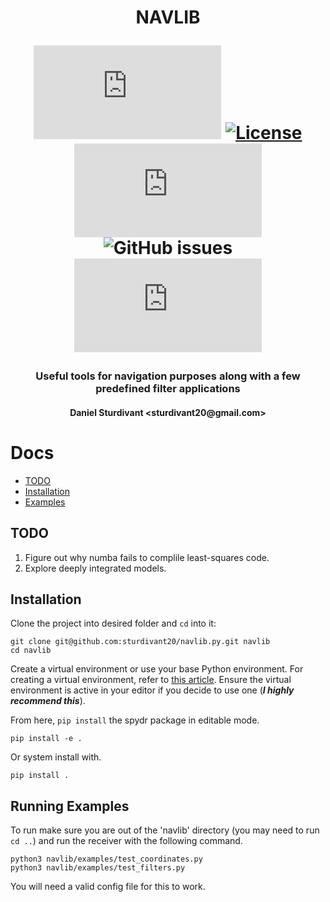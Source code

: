 <h1 align="center">
  NAVLIB
  
  <div align="center">
  
  ![GitHub Repo stars](https://img.shields.io/github/stars/sturdivant20/navlib.py)
  [![License](https://img.shields.io/badge/license-MIT-blue.svg)](/LICENSE)
  ![GitHub pull requests](https://img.shields.io/github/issues-pr/sturdivant20/navlib.py)
  ![GitHub issues](https://img.shields.io/github/issues/sturdivant20/spydr)
  ![GitHub contributors](https://img.shields.io/github/contributors/sturdivant20/navlib.py)
    
  </div>
  
</h1>

<h3 align="center">Useful tools for navigation purposes along with a few predefined filter applications</h3>
<h4 align="center">Daniel Sturdivant &ltsturdivant20@gmail.com&gt</h4>

# Docs

- [TODO](#todo)
- [Installation](#installation)
- [Examples](#running-examples)

## TODO
1. Figure out why numba fails to complile least-squares code.
2. Explore deeply integrated models.

## Installation
Clone the project into desired folder and `cd` into it:
```shell
git clone git@github.com:sturdivant20/navlib.py.git navlib
cd navlib
```

Create a virtual environment or use your base Python environment. For creating a virtual 
environment, refer to 
[this article](https://www.freecodecamp.org/news/how-to-setup-virtual-environments-in-python/). 
Ensure the virtual environment is active in your editor if you decide to use one (***I highly recommend this***).

From here, `pip install` the spydr package in editable mode.
```shell
pip install -e .
```
Or system install with.
```shell
pip install .
```

## Running Examples
To run make sure you are out of the 'navlib' directory (you may need to run `cd ..`) and run the receiver with the following command.
```shell
python3 navlib/examples/test_coordinates.py
python3 navlib/examples/test_filters.py
```
You will need a valid config file for this to work.